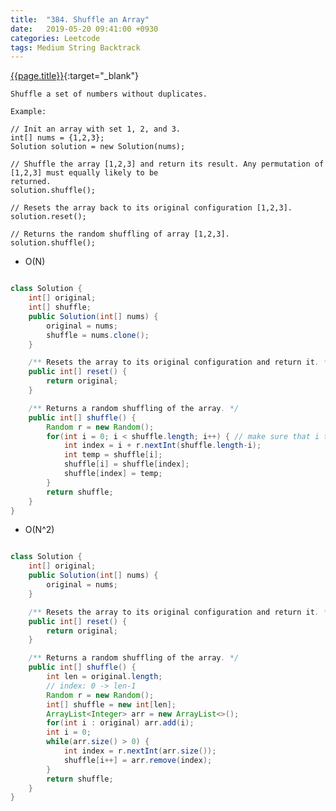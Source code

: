 ```yaml
---
title:  "384. Shuffle an Array"
date:   2019-05-20 09:41:00 +0930
categories: Leetcode
tags: Medium String Backtrack
---
```


[{{page.title}}](https://leetcode.com/problems/shuffle-an-array/){:target="_blank"}

    Shuffle a set of numbers without duplicates.

    Example:

    // Init an array with set 1, 2, and 3.
    int[] nums = {1,2,3};
    Solution solution = new Solution(nums);

    // Shuffle the array [1,2,3] and return its result. Any permutation of [1,2,3] must equally likely to be
    returned.
    solution.shuffle();

    // Resets the array back to its original configuration [1,2,3].
    solution.reset();

    // Returns the random shuffling of array [1,2,3].
    solution.shuffle();


* O(N)

```java

class Solution {
    int[] original;
    int[] shuffle;
    public Solution(int[] nums) {
        original = nums;
        shuffle = nums.clone();
    }

    /** Resets the array to its original configuration and return it. */
    public int[] reset() {
        return original;
    }

    /** Returns a random shuffling of the array. */
    public int[] shuffle() {
        Random r = new Random();
        for(int i = 0; i < shuffle.length; i++) { // make sure that i th element is randomly picked
            int index = i + r.nextInt(shuffle.length-i);
            int temp = shuffle[i];
            shuffle[i] = shuffle[index];
            shuffle[index] = temp;
        }
        return shuffle;
    }
}

```

* O(N^2)

```java

class Solution {
    int[] original;
    public Solution(int[] nums) {
        original = nums;
    }

    /** Resets the array to its original configuration and return it. */
    public int[] reset() {
        return original;
    }

    /** Returns a random shuffling of the array. */
    public int[] shuffle() {
        int len = original.length;
        // index: 0 -> len-1
        Random r = new Random();
        int[] shuffle = new int[len];
        ArrayList<Integer> arr = new ArrayList<>();
        for(int i : original) arr.add(i);
        int i = 0;
        while(arr.size() > 0) {
            int index = r.nextInt(arr.size());
            shuffle[i++] = arr.remove(index);
        }
        return shuffle;
    }
}
```
